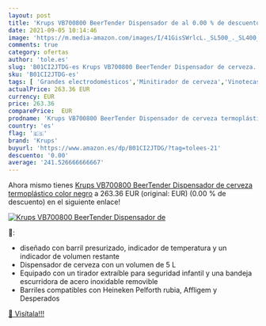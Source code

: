 ```yaml
---
layout: post
title: 'Krups VB700800 BeerTender Dispensador de al 0.00 % de descuento'
date: 2021-09-05 10:14:46
image: 'https://m.media-amazon.com/images/I/41GisSWrlcL._SL500_._SL400_.jpg'
comments: true
category: ofertas
author: 'tole.es'
slug: 'B01CI2JTDG-es Krups VB700800 BeerTender Dispensador de cerveza...'
sku: 'B01CI2JTDG-es'
tags: [ 'Grandes electrodomésticos','Minitirador de cerveza','Vinotecas y frigoríficos para barriles de cerveza','cerveza','krups', ]
actualPrice: 263.36 EUR
currency: EUR
price: 263.36
comparePrice:  EUR
prodname: 'Krups VB700800 BeerTender Dispensador de cerveza termoplástico  color negro'
country: 'es'
flag: '🇪🇸'
brand: 'Krups'
buyurl: 'https://www.amazon.es/dp/B01CI2JTDG/?tag=tolees-21'
descuento: '0.00'
average: '241.526666666667'
---
```


Ahora mismo tienes [Krups VB700800 BeerTender Dispensador de cerveza termoplástico  color negro](https://www.amazon.es/dp/B01CI2JTDG/?tag=tolees-21) a 263.36 EUR (original:  EUR) (0.00 %  de descuento) en el siguiente enlace!

[![Krups VB700800 BeerTender Dispensador de](https://m.media-amazon.com/images/I/41GisSWrlcL._SL500_._SL400_.jpg)](https://www.amazon.es/dp/B01CI2JTDG/?tag=tolees-21)

🔎:

- diseñado con barril presurizado, indicador de temperatura y un indicador de volumen restante
- Dispensador de cerveza con un volumen de 5 L
- Equipado con un tirador extraíble para seguridad infantil y una bandeja escurridora de acero inoxidable removible
- Barriles compatibles con Heineken Pelforth rubia, Affligem y Desperados

[🛒 Visítala!!!](https://www.amazon.es/dp/B01CI2JTDG/?tag=tolees-21)

